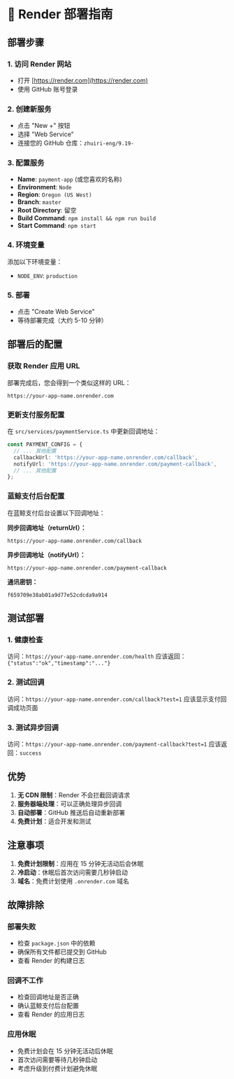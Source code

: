 # 🚀 Render 部署指南

## 部署步骤

### 1. 访问 Render 网站
- 打开 [https://render.com](https://render.com)
- 使用 GitHub 账号登录

### 2. 创建新服务
- 点击 "New +" 按钮
- 选择 "Web Service"
- 连接您的 GitHub 仓库：`zhuiri-eng/9.19-`

### 3. 配置服务
- **Name**: `payment-app` (或您喜欢的名称)
- **Environment**: `Node`
- **Region**: `Oregon (US West)`
- **Branch**: `master`
- **Root Directory**: 留空
- **Build Command**: `npm install && npm run build`
- **Start Command**: `npm start`

### 4. 环境变量
添加以下环境变量：
- `NODE_ENV`: `production`

### 5. 部署
- 点击 "Create Web Service"
- 等待部署完成（大约 5-10 分钟）

## 部署后的配置

### 获取 Render 应用 URL
部署完成后，您会得到一个类似这样的 URL：
```
https://your-app-name.onrender.com
```

### 更新支付服务配置
在 `src/services/paymentService.ts` 中更新回调地址：

```typescript
const PAYMENT_CONFIG = {
  // ... 其他配置
  callbackUrl: 'https://your-app-name.onrender.com/callback',
  notifyUrl: 'https://your-app-name.onrender.com/payment-callback',
  // ... 其他配置
};
```

### 蓝鲸支付后台配置
在蓝鲸支付后台设置以下回调地址：

**同步回调地址（returnUrl）：**
```
https://your-app-name.onrender.com/callback
```

**异步回调地址（notifyUrl）：**
```
https://your-app-name.onrender.com/payment-callback
```

**通讯密钥：**
```
f659709e38ab01a9d77e52cdcda9a914
```

## 测试部署

### 1. 健康检查
访问：`https://your-app-name.onrender.com/health`
应该返回：`{"status":"ok","timestamp":"..."}`

### 2. 测试回调
访问：`https://your-app-name.onrender.com/callback?test=1`
应该显示支付回调成功页面

### 3. 测试异步回调
访问：`https://your-app-name.onrender.com/payment-callback?test=1`
应该返回：`success`

## 优势

1. **无 CDN 限制**：Render 不会拦截回调请求
2. **服务器端处理**：可以正确处理异步回调
3. **自动部署**：GitHub 推送后自动重新部署
4. **免费计划**：适合开发和测试

## 注意事项

1. **免费计划限制**：应用在 15 分钟无活动后会休眠
2. **冷启动**：休眠后首次访问需要几秒钟启动
3. **域名**：免费计划使用 `.onrender.com` 域名

## 故障排除

### 部署失败
- 检查 `package.json` 中的依赖
- 确保所有文件都已提交到 GitHub
- 查看 Render 的构建日志

### 回调不工作
- 检查回调地址是否正确
- 确认蓝鲸支付后台配置
- 查看 Render 的应用日志

### 应用休眠
- 免费计划会在 15 分钟无活动后休眠
- 首次访问需要等待几秒钟启动
- 考虑升级到付费计划避免休眠
